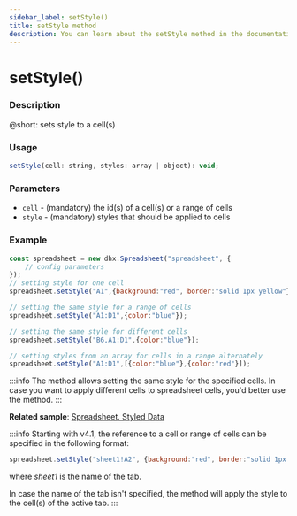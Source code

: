 ```yaml
---
sidebar_label: setStyle()
title: setStyle method
description: You can learn about the setStyle method in the documentation of the DHTMLX JavaScript Spreadsheet library. Browse developer guides and API reference, try out code examples and live demos, and download a free 30-day evaluation version of DHTMLX Spreadsheet.
---
```


# setStyle()

### Description

@short: sets style to a cell(s)

### Usage

~~~jsx
setStyle(cell: string, styles: array | object): void;
~~~

### Parameters

- `cell` -  (mandatory) the id(s) of a cell(s) or a range of cells
- `style` - (mandatory) styles that should be applied to cells

### Example

~~~jsx {5,8,11,14}
const spreadsheet = new dhx.Spreadsheet("spreadsheet", {
    // config parameters
});
// setting style for one cell
spreadsheet.setStyle("A1",{background:"red", border:"solid 1px yellow"});

// setting the same style for a range of cells
spreadsheet.setStyle("A1:D1",{color:"blue"});

// setting the same style for different cells
spreadsheet.setStyle("B6,A1:D1",{color:"blue"});

// setting styles from an array for cells in a range alternately
spreadsheet.setStyle("A1:D1",[{color:"blue"},{color:"red"}]);
~~~

:::info
The method allows setting the same style for the specified cells. In case you want to apply different cells to spreadsheet cells, you'd better use the [](api/spreadsheet_parse_method.md) method.
:::

**Related sample**: [Spreadsheet. Styled Data](https://snippet.dhtmlx.com/abnh7glb)

:::info
Starting with v4.1, the reference to a cell or range of cells can be specified in the following format:

~~~js
spreadsheet.setStyle("sheet1!A2", {background:"red", border:"solid 1px yellow"}); 
~~~

where *sheet1* is the name of the tab.

In case the name of the tab isn't specified, the method will apply the style to the cell(s) of the active tab.
:::